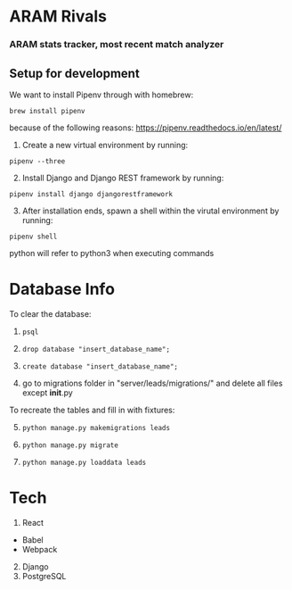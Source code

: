 # ARAM Rivals
### ARAM stats tracker, most recent match analyzer

## Setup for development
We want to install Pipenv through with homebrew:

`brew install pipenv`

because of the following reasons: https://pipenv.readthedocs.io/en/latest/

1. Create a new virtual environment by running:

`pipenv --three`

2. Install Django and Django REST framework by running:

`pipenv install django djangorestframework`

3. After installation ends, spawn a shell within the virutal environment by running:

`pipenv shell`

python will refer to python3 when executing commands

# Database Info

To clear the database:

1. `psql`

2. `drop database "insert_database_name";`

3. `create database "insert_database_name";`

4. go to migrations folder in "server/leads/migrations/" and delete all files except __init__.py

To recreate the tables and fill in with fixtures:

5. `python manage.py makemigrations leads`

6. `python manage.py migrate`

7. `python manage.py loaddata leads`

# Tech
1. React
  + Babel
  + Webpack
2. Django
3. PostgreSQL
